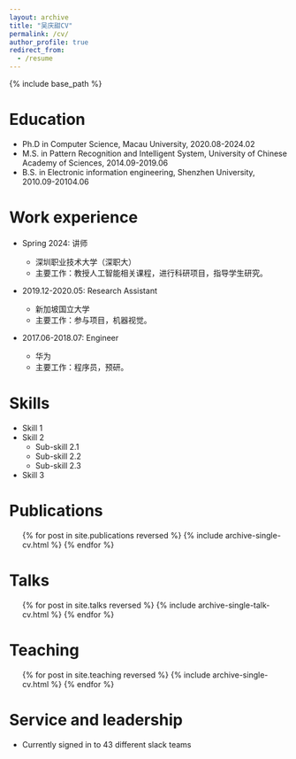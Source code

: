 ```yaml
---
layout: archive
title: "吴庆甜CV"
permalink: /cv/
author_profile: true
redirect_from:
  - /resume
---
```


{% include base_path %}

Education
======
* Ph.D in Computer Science, Macau University, 2020.08-2024.02 
* M.S. in Pattern Recognition and Intelligent System, University of Chinese Academy of Sciences, 2014.09-2019.06
* B.S. in Electronic information engineering, Shenzhen University, 2010.09-20104.06

Work experience
======
* Spring 2024: 讲师
  * 深圳职业技术大学（深职大）
  * 主要工作：教授人工智能相关课程，进行科研项目，指导学生研究。

* 2019.12-2020.05: Research Assistant
  * 新加坡国立大学  
  * 主要工作：参与项目，机器视觉。

* 2017.06-2018.07: Engineer
  * 华为  
  * 主要工作：程序员，预研。
  
Skills
======
* Skill 1
* Skill 2
  * Sub-skill 2.1
  * Sub-skill 2.2
  * Sub-skill 2.3
* Skill 3

Publications
======
  <ul>{% for post in site.publications reversed %}
    {% include archive-single-cv.html %}
  {% endfor %}</ul>
  
Talks
======
  <ul>{% for post in site.talks reversed %}
    {% include archive-single-talk-cv.html  %}
  {% endfor %}</ul>
  
Teaching
======
  <ul>{% for post in site.teaching reversed %}
    {% include archive-single-cv.html %}
  {% endfor %}</ul>
  
Service and leadership
======
* Currently signed in to 43 different slack teams
